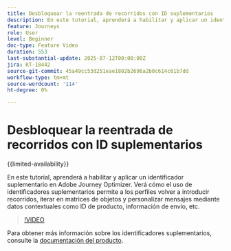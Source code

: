 ```yaml
---
title: Desbloquear la reentrada de recorridos con ID suplementarios
description: En este tutorial, aprenderá a habilitar y aplicar un identificador suplementario en Adobe Journey Optimizer. Verá cómo el uso de identificadores suplementarios permite a los perfiles volver a introducir recorridos, iterar en matrices de objetos y personalizar mensajes mediante datos contextuales como ID de producto, información de envío, etc.
feature: Journeys
role: User
level: Beginner
doc-type: Feature Video
duration: 553
last-substantial-update: 2025-07-12T00:00:00Z
jira: KT-18442
source-git-commit: 45a49cc53d251eae1802b2696a2b0c614c61b7dd
workflow-type: tm+mt
source-wordcount: '114'
ht-degree: 0%

---
```



# Desbloquear la reentrada de recorridos con ID suplementarios

{{limited-availability}}

En este tutorial, aprenderá a habilitar y aplicar un identificador suplementario en Adobe Journey Optimizer. Verá cómo el uso de identificadores suplementarios permite a los perfiles volver a introducir recorridos, iterar en matrices de objetos y personalizar mensajes mediante datos contextuales como ID de producto, información de envío, etc.

>[!VIDEO](https://video.tv.adobe.com/v/3464795/?learn=on&enablevpops&captions=spa)

Para obtener más información sobre los identificadores suplementarios, consulte la [documentación del producto](https://experienceleague.adobe.com/es/docs/journey-optimizer/using/orchestrate-journeys/manage-journey/supplemental-identifier).
